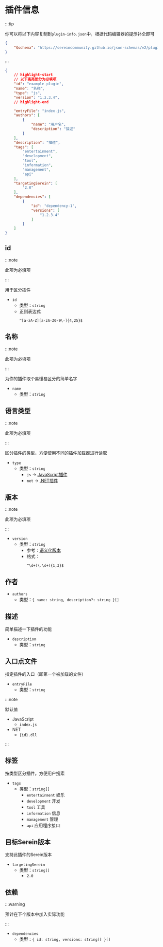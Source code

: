 # 插件信息

:::tip

你可以将以下内容复制到`plugin-info.json`中，根据代码编辑器的提示补全即可

```json
{
    "$schema": "https://sereincommunity.github.io/json-schemas/v2/plugin-info.json"
}
```

:::

```json
{
    // highlight-start
    // 以下高亮部分为必填项
    "id": "example-plugin",
    "name": "名称",
    "type": "js",
    "version": "1.2.3.4",
    // highlight-end

    "entryFile": "index.js",
    "authors": [
        {
            "name": "用户名",
            "description": "描述"
        }
    ],
    "description": "描述",
    "tags": [
        "entertainment",
        "development",
        "tool",
        "information",
        "management",
        "api"
    ],
    "targetingSerein": [
        "2.0"
    ],
    "dependencies": [
        {
            "id": "dependency-1",
            "versions": [
                "1.2.3.4"
            ]
        }
    ]
}
```

## id

:::note

此项为必填项

:::

用于区分插件

- `id`
  - 类型：`string`
  - 正则表达式
    ```regex
    ^[a-zA-Z][a-zA-Z0-9\-]{4,25}$
    ```

## 名称

:::note

此项为必填项

:::

为你的插件取个易懂易区分的简单名字

- `name`
  - 类型：`string`

## 语言类型

:::note

此项为必填项

:::

区分插件的类型，方便使用不同的插件加载器进行读取

- `type`
  - 类型：`string`
    - `js` -> [JavaScript插件](./js/)
    - `net` -> [.NET插件](./net/)

## 版本

:::note

此项为必填项

:::

- `version`
  - 类型：`string`
    - 参考：[语义化版本](https://semver.org/lang/zh-CN/)
    - 格式：
        ```regex
        ^\d+(\.\d+){1,3}$
        ```

## 作者

- `authors`
  - 类型：`{ name: string, description?: string }[]`

## 描述

简单描述一下插件的功能

- `description`
  - 类型：`string`

## 入口点文件

指定插件的入口（即第一个被加载的文件）

- `entryFile`
  - 类型：`string`

:::note

默认值

- JavaScript
  - `index.js`
- NET
  - `{id}.dll`

:::

## 标签

按类型区分插件，方便用户搜索

- `tags`
  - 类型：`string[]`
    - `entertainment` 娱乐
    - `development` 开发
    - `tool` 工具
    - `information` 信息
    - `management` 管理
    - `api` 应用程序接口

## 目标Serein版本

支持此插件的Serein版本

- `targetingSerein`
  - 类型：`string[]`
    - `2.0`

## 依赖

:::warning

预计在下个版本中加入实际功能

:::

- `dependencies`
  - 类型：`{ id: string, versions: string[] }[]`
